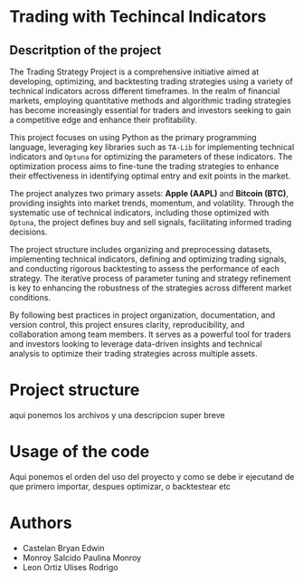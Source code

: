 # Trading with Techincal Indicators
## Descritption of the project
The Trading Strategy Project is a comprehensive initiative aimed at developing, optimizing, and backtesting trading strategies using a variety of technical indicators across different timeframes. In the realm of financial markets, employing quantitative methods and algorithmic trading strategies has become increasingly essential for traders and investors seeking to gain a competitive edge and enhance their profitability.

This project focuses on using Python as the primary programming language, leveraging key libraries such as `TA-Lib` for implementing technical indicators and `Optuna` for optimizing the parameters of these indicators. The optimization process aims to fine-tune the trading strategies to enhance their effectiveness in identifying optimal entry and exit points in the market.

The project analyzes two primary assets: **Apple (AAPL)** and **Bitcoin (BTC)**, providing insights into market trends, momentum, and volatility. Through the systematic use of technical indicators, including those optimized with `Optuna`, the project defines buy and sell signals, facilitating informed trading decisions.

The project structure includes organizing and preprocessing datasets, implementing technical indicators, defining and optimizing trading signals, and conducting rigorous backtesting to assess the performance of each strategy. The iterative process of parameter tuning and strategy refinement is key to enhancing the robustness of the strategies across different market conditions.

By following best practices in project organization, documentation, and version control, this project ensures clarity, reproducibility, and collaboration among team members. It serves as a powerful tool for traders and investors looking to leverage data-driven insights and technical analysis to optimize their trading strategies across multiple assets.

# Project  structure
aqui ponemos los archivos y una descripcion super breve

# Usage of the code
Aqui ponemos el orden del uso del proyecto y como se debe ir ejecutand de que primero importar, despues optimizar, o backtestear etc

# Authors

* Castelan Bryan Edwin
* Monroy Salcido Paulina Monroy
*  Leon Ortiz Ulises Rodrigo
